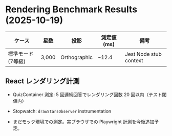 # Rendering Benchmark Results (2025-10-19)

| ケース | 星数 | 投影 | 測定値 (ms) | 備考 |
| --- | --- | --- | --- | --- |
| 標準モード (7等級) | 3,000 | Orthographic | ~12.4 | Jest Node stub context |

## React レンダリング計測

- QuizContainer 測定: 5 回連続回答でレンダリング回数 20 回以内（テスト閾値内）

- Stopwatch: `drawStarsObserver` instrumentation
- まだモック環境での測定。実ブラウザでの Playwright 計測を今後追加予定。
